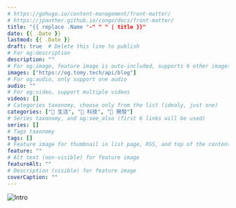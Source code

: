 ```yaml
---
# https://gohugo.io/content-management/front-matter/
# https://jpanther.github.io/congo/docs/front-matter/
title: "{{ replace .Name "-" " " | title }}"
date: {{ .Date }}
lastmod: {{ .Date }}
draft: true  # Delete this line to publish
# For og:description
description: ""
# For og:image, feature image is auto-included, supports 6 other images
images: ["https://og.tomy.tech/api/blog"]
# For og:audio, only support one audio
audio: ""
# For og:video, support multiple videos
videos: []
# Categories taxonomy, choose only from the list (idealy, just one)
categories: ["🍫 生活", "📱 科技", "🤖 開發"]
# Series taxonomy, and og:see_also (first 6 links will be used)
series: []
# Tags taxonomy
tags: []
# Feature image for thumbnail in list page, RSS, and top of the content
feature: ""
# Alt text (non-visible) for feature image
featureAlt: ""
# Description (visible) for feature image
coverCaption: ""
---
```


![Intro](hero.jpg "Intro")
